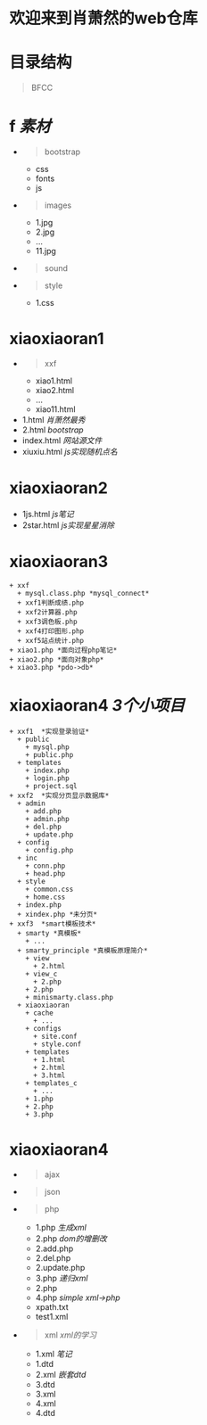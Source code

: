 #  欢迎来到肖萧然的web仓库

<!-- 
<img src="./f/images/12.jpg" width="100%" height="100%">

<img src="https://gimg2.baidu.com/image_search/src=http%3A%2F%2Fimg9.51tietu.net%2Fpic%2F2019-091114%2Fovrdkesosjsovrdkesosjs.jpg&refer=http%3A%2F%2Fimg9.51tietu.net&app=2002&size=f9999,10000&q=a80&n=0&g=0n&fmt=jpeg?sec=1621926584&t=c7641e52a5cc649d14d249d51885289c" width="100%" height="100%">

<img src="https://img2.huashi6.com/images/resource/2020/06/21/8245h6228p0.png?imageView2/3/q/100/interlace/1/w/1600/h/1600/format/webp"  width="100%" height="100%"> -->


目录结构
========
>BFCC

f *素材*
========

+ >bootstrap
  + css
  + fonts
  + js
+ >images
  + 1.jpg
  + 2.jpg
  + ...
  + 11.jpg
+ >sound
+ >style
  + 1.css
  
xiaoxiaoran1
========

+ >xxf
  + xiao1.html
  + xiao2.html
  + ...
  + xiao11.html
+ 1.html  *肖萧然最秀*
+ 2.html *bootstrap*
+ index.html *网站源文件*
+ xiuxiu.html  *js实现随机点名*
  
xiaoxiaoran2 
=========

+ 1js.html  *js笔记*
+ 2star.html *js实现星星消除*
  
xiaoxiaoran3
=========

    + xxf
      + mysql.class.php *mysql_connect*
      + xxf1判断成绩.php
      + xxf2计算器.php
      + xxf3调色板.php
      + xxf4打印图形.php
      + xxf5站点统计.php
    + xiao1.php *面向过程php笔记*
    + xiao2.php *面向对象php*
    + xiao3.php *pdo->db*

 xiaoxiaoran4 *3个小项目*
 ========
 
    + xxf1  *实现登录验证*
      + public
        + mysql.php
        + public.php
      + templates
        + index.php
        + login.php
        + project.sql
    + xxf2  *实现分页显示数据库*
      + admin
        + add.php
        + admin.php
        + del.php
        + update.php
      + config
        + config.php
      + inc
        + conn.php
        + head.php
      + style
        + common.css
        + home.css
      + index.php
      + xindex.php *未分页*
    + xxf3  *smart模板技术*
      + smarty *真模板*
        + ...
      + smarty_principle *真模板原理简介*
        + view
          + 2.html
        + view_c
          + 2.php
        + 2.php
        + minismarty.class.php
      + xiaoxiaoran
        + cache
          + ...
        + configs
          + site.conf
          + style.conf
        + templates
          + 1.html
          + 2.html
          + 3.html
        + templates_c
          + ...
        + 1.php
        + 2.php
        + 3.php

xiaoxiaoran4
========
+ >ajax
+ >json
+ > php
  + 1.php *生成xml*
  + 2.php *dom的增删改*
  + 2.add.php
  + 2.del.php
  + 2.update.php
  + 3.php *递归xml*
  + 2.php
  + 4.php *simple xml->php*
  + xpath.txt
  + test1.xml
+ >xml *xml的学习*
  + 1.xml  *笔记*
  + 1.dtd  
  + 2.xml  *嵌套dtd*
  + 3.dtd
  + 3.xml
  + 4.xml
  + 4.dtd

  
